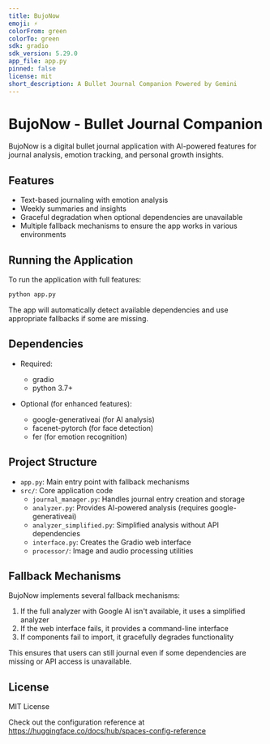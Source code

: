 ```yaml
---
title: BujoNow
emoji: ⚡
colorFrom: green
colorTo: green
sdk: gradio
sdk_version: 5.29.0
app_file: app.py
pinned: false
license: mit
short_description: A Bullet Journal Companion Powered by Gemini
---
```


# BujoNow - Bullet Journal Companion

BujoNow is a digital bullet journal application with AI-powered features for journal analysis, emotion tracking, and personal growth insights.

## Features

- Text-based journaling with emotion analysis
- Weekly summaries and insights
- Graceful degradation when optional dependencies are unavailable
- Multiple fallback mechanisms to ensure the app works in various environments

## Running the Application

To run the application with full features:

```bash
python app.py
```

The app will automatically detect available dependencies and use appropriate fallbacks if some are missing.

## Dependencies

- Required:
  - gradio
  - python 3.7+
  
- Optional (for enhanced features):
  - google-generativeai (for AI analysis)
  - facenet-pytorch (for face detection)
  - fer (for emotion recognition)

## Project Structure

- `app.py`: Main entry point with fallback mechanisms
- `src/`: Core application code
  - `journal_manager.py`: Handles journal entry creation and storage
  - `analyzer.py`: Provides AI-powered analysis (requires google-generativeai)
  - `analyzer_simplified.py`: Simplified analysis without API dependencies
  - `interface.py`: Creates the Gradio web interface
  - `processor/`: Image and audio processing utilities

## Fallback Mechanisms

BujoNow implements several fallback mechanisms:

1. If the full analyzer with Google AI isn't available, it uses a simplified analyzer
2. If the web interface fails, it provides a command-line interface
3. If components fail to import, it gracefully degrades functionality

This ensures that users can still journal even if some dependencies are missing or API access is unavailable.

## License

MIT License

Check out the configuration reference at https://huggingface.co/docs/hub/spaces-config-reference